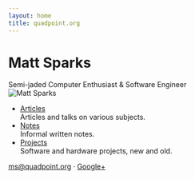 ```yaml
---
layout: home
title: quadpoint.org
---
```


# Matt Sparks

<div class="subtitle meta">
  Semi-jaded Computer Enthusiast &amp; Software Engineer
</div>

<div class="profile">
  <img
   src="https://lh6.googleusercontent.com/-ysLaIDYFcBU/ThSKMa5kpAI/AAAAAAAAABs/2L8PfbbJjYE/s288/Matt%252520Sparks.jpg"
   title="Matt Sparks" class="profile" />

  <ul>
    <li>
      <a href="/articles">Articles</a><br />
      <span>Articles and talks on various subjects.</span>
    </li>
    <li>
      <a href="/notes">Notes</a><br />
      <span>Informal written notes.</span>
    </li>
    <li>
      <a href="/projects">Projects</a><br />
      <span>Software and hardware projects, new and old.</span>
    </li>
  </ul>

  <p>
    <a href="mailto:ms@quadpoint.org">ms@quadpoint.org</a> &#183;
    <a href="#">Google+</a>
  </p>
</div>
